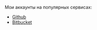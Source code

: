 Мои аккаунты на популярных сервисах:

* [Github][gh]
* [Bitbucket][bb]


[gh]: <https://github.com/mbabenko21> "Fork Me in Github"
[bb]: <https://bitbucket.org/mbabenko21> "Fork Me in Bitbucket"
[ld]: <https://github.com/mbabenko21/likedimion> "Likedimion"